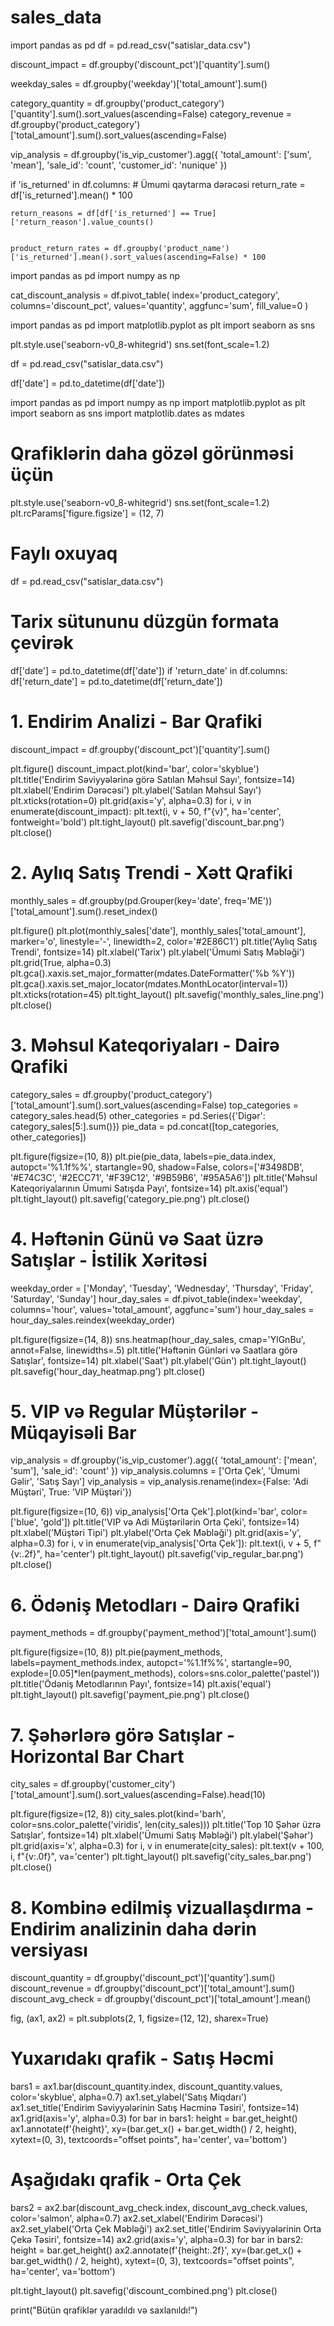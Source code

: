 # sales_data 
import pandas as pd
df = pd.read_csv("satislar_data.csv")

discount_impact = df.groupby('discount_pct')['quantity'].sum()

weekday_sales = df.groupby('weekday')['total_amount'].sum()

category_quantity = df.groupby('product_category')['quantity'].sum().sort_values(ascending=False)
category_revenue = df.groupby('product_category')['total_amount'].sum().sort_values(ascending=False)

vip_analysis = df.groupby('is_vip_customer').agg({
    'total_amount': ['sum', 'mean'],
    'sale_id': 'count',
    'customer_id': 'nunique'
})

if 'is_returned' in df.columns:
    # Ümumi qaytarma dərəcəsi
    return_rate = df['is_returned'].mean() * 100

    
    return_reasons = df[df['is_returned'] == True]['return_reason'].value_counts()

   
    product_return_rates = df.groupby('product_name')['is_returned'].mean().sort_values(ascending=False) * 100



import pandas as pd
import numpy as np


cat_discount_analysis = df.pivot_table(
    index='product_category',
    columns='discount_pct',
    values='quantity',
    aggfunc='sum',
    fill_value=0
)


import pandas as pd
import matplotlib.pyplot as plt
import seaborn as sns


plt.style.use('seaborn-v0_8-whitegrid') 
sns.set(font_scale=1.2)


df = pd.read_csv("satislar_data.csv")


df['date'] = pd.to_datetime(df['date'])


import pandas as pd
import numpy as np
import matplotlib.pyplot as plt
import seaborn as sns
import matplotlib.dates as mdates

# Qrafiklərin daha gözəl görünməsi üçün
plt.style.use('seaborn-v0_8-whitegrid')
sns.set(font_scale=1.2)
plt.rcParams['figure.figsize'] = (12, 7)

# Faylı oxuyaq
df = pd.read_csv("satislar_data.csv")

# Tarix sütununu düzgün formata çevirək
df['date'] = pd.to_datetime(df['date'])
if 'return_date' in df.columns:
    df['return_date'] = pd.to_datetime(df['return_date'])

# 1. Endirim Analizi - Bar Qrafiki
discount_impact = df.groupby('discount_pct')['quantity'].sum()

plt.figure()
discount_impact.plot(kind='bar', color='skyblue')
plt.title('Endirim Səviyyələrinə görə Satılan Məhsul Sayı', fontsize=14)
plt.xlabel('Endirim Dərəcəsi')
plt.ylabel('Satılan Məhsul Sayı')
plt.xticks(rotation=0)
plt.grid(axis='y', alpha=0.3)
for i, v in enumerate(discount_impact):
    plt.text(i, v + 50, f"{v}", ha='center', fontweight='bold')
plt.tight_layout()
plt.savefig('discount_bar.png')
plt.close()

# 2. Aylıq Satış Trendi - Xətt Qrafiki
monthly_sales = df.groupby(pd.Grouper(key='date', freq='ME'))['total_amount'].sum().reset_index()

plt.figure()
plt.plot(monthly_sales['date'], monthly_sales['total_amount'], marker='o', linestyle='-', linewidth=2, color='#2E86C1')
plt.title('Aylıq Satış Trendi', fontsize=14)
plt.xlabel('Tarix')
plt.ylabel('Ümumi Satış Məbləği')
plt.grid(True, alpha=0.3)
plt.gca().xaxis.set_major_formatter(mdates.DateFormatter('%b %Y'))
plt.gca().xaxis.set_major_locator(mdates.MonthLocator(interval=1))
plt.xticks(rotation=45)
plt.tight_layout()
plt.savefig('monthly_sales_line.png')
plt.close()

# 3. Məhsul Kateqoriyaları - Dairə Qrafiki
category_sales = df.groupby('product_category')['total_amount'].sum().sort_values(ascending=False)
top_categories = category_sales.head(5)
other_categories = pd.Series({'Digər': category_sales[5:].sum()})
pie_data = pd.concat([top_categories, other_categories])

plt.figure(figsize=(10, 8))
plt.pie(pie_data, labels=pie_data.index, autopct='%1.1f%%',
        startangle=90, shadow=False,
        colors=['#3498DB', '#E74C3C', '#2ECC71', '#F39C12', '#9B59B6', '#95A5A6'])
plt.title('Məhsul Kateqoriyalarının Ümumi Satışda Payı', fontsize=14)
plt.axis('equal')
plt.tight_layout()
plt.savefig('category_pie.png')
plt.close()

# 4. Həftənin Günü və Saat üzrə Satışlar - İstilik Xəritəsi
weekday_order = ['Monday', 'Tuesday', 'Wednesday', 'Thursday', 'Friday', 'Saturday', 'Sunday']
hour_day_sales = df.pivot_table(index='weekday', columns='hour',
                               values='total_amount', aggfunc='sum')
hour_day_sales = hour_day_sales.reindex(weekday_order)

plt.figure(figsize=(14, 8))
sns.heatmap(hour_day_sales, cmap='YlGnBu', annot=False, linewidths=.5)
plt.title('Həftənin Günləri və Saatlara görə Satışlar', fontsize=14)
plt.xlabel('Saat')
plt.ylabel('Gün')
plt.tight_layout()
plt.savefig('hour_day_heatmap.png')
plt.close()

# 5. VIP və Regular Müştərilər - Müqayisəli Bar
vip_analysis = df.groupby('is_vip_customer').agg({
    'total_amount': ['mean', 'sum'],
    'sale_id': 'count'
})
vip_analysis.columns = ['Orta Çek', 'Ümumi Gəlir', 'Satış Sayı']
vip_analysis = vip_analysis.rename(index={False: 'Adi Müştəri', True: 'VIP Müştəri'})

plt.figure(figsize=(10, 6))
vip_analysis['Orta Çek'].plot(kind='bar', color=['blue', 'gold'])
plt.title('VIP və Adi Müştərilərin Orta Çeki', fontsize=14)
plt.xlabel('Müştəri Tipi')
plt.ylabel('Orta Çek Məbləği')
plt.grid(axis='y', alpha=0.3)
for i, v in enumerate(vip_analysis['Orta Çek']):
    plt.text(i, v + 5, f"{v:.2f}", ha='center')
plt.tight_layout()
plt.savefig('vip_regular_bar.png')
plt.close()

# 6. Ödəniş Metodları - Dairə Qrafiki
payment_methods = df.groupby('payment_method')['total_amount'].sum()

plt.figure(figsize=(10, 8))
plt.pie(payment_methods, labels=payment_methods.index, autopct='%1.1f%%',
        startangle=90, explode=[0.05]*len(payment_methods),
        colors=sns.color_palette('pastel'))
plt.title('Ödəniş Metodlarının Payı', fontsize=14)
plt.axis('equal')
plt.tight_layout()
plt.savefig('payment_pie.png')
plt.close()

# 7. Şəhərlərə görə Satışlar - Horizontal Bar Chart
city_sales = df.groupby('customer_city')['total_amount'].sum().sort_values(ascending=False).head(10)

plt.figure(figsize=(12, 8))
city_sales.plot(kind='barh', color=sns.color_palette('viridis', len(city_sales)))
plt.title('Top 10 Şəhər üzrə Satışlar', fontsize=14)
plt.xlabel('Ümumi Satış Məbləği')
plt.ylabel('Şəhər')
plt.grid(axis='x', alpha=0.3)
for i, v in enumerate(city_sales):
    plt.text(v + 100, i, f"{v:.0f}", va='center')
plt.tight_layout()
plt.savefig('city_sales_bar.png')
plt.close()

# 8. Kombinə edilmiş vizuallaşdırma - Endirim analizinin daha dərin versiyası
discount_quantity = df.groupby('discount_pct')['quantity'].sum()
discount_revenue = df.groupby('discount_pct')['total_amount'].sum()
discount_avg_check = df.groupby('discount_pct')['total_amount'].mean()

fig, (ax1, ax2) = plt.subplots(2, 1, figsize=(12, 12), sharex=True)

# Yuxarıdakı qrafik - Satış Həcmi
bars1 = ax1.bar(discount_quantity.index, discount_quantity.values, color='skyblue', alpha=0.7)
ax1.set_ylabel('Satış Miqdarı')
ax1.set_title('Endirim Səviyyələrinin Satış Həcminə Təsiri', fontsize=14)
ax1.grid(axis='y', alpha=0.3)
for bar in bars1:
    height = bar.get_height()
    ax1.annotate(f'{height}',
                xy=(bar.get_x() + bar.get_width() / 2, height),
                xytext=(0, 3), textcoords="offset points",
                ha='center', va='bottom')

# Aşağıdakı qrafik - Orta Çek
bars2 = ax2.bar(discount_avg_check.index, discount_avg_check.values, color='salmon', alpha=0.7)
ax2.set_xlabel('Endirim Dərəcəsi')
ax2.set_ylabel('Orta Çek Məbləği')
ax2.set_title('Endirim Səviyyələrinin Orta Çekə Təsiri', fontsize=14)
ax2.grid(axis='y', alpha=0.3)
for bar in bars2:
    height = bar.get_height()
    ax2.annotate(f'{height:.2f}',
                xy=(bar.get_x() + bar.get_width() / 2, height),
                xytext=(0, 3), textcoords="offset points",
                ha='center', va='bottom')

plt.tight_layout()
plt.savefig('discount_combined.png')
plt.close()

print("Bütün qrafiklər yaradıldı və saxlanıldı!")


